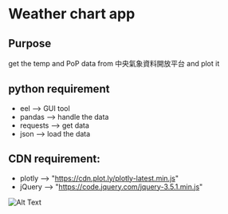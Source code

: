 # Weather chart app

## Purpose 
get the temp and PoP data from 中央氣象資料開放平台 and plot it


## python requirement 
* eel --> GUI tool
* pandas --> handle the data
* requests --> get data
* json --> load the data


## CDN requirement: 
* plotly --> "https://cdn.plot.ly/plotly-latest.min.js"
* jQuery --> "https://code.jquery.com/jquery-3.5.1.min.js"


![Alt Text](https://upload.cc/i1/2020/10/20/lfrxHE.gif)

